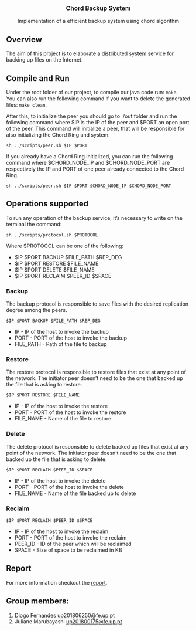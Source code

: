 <p align="center"> 
  <h3 align="center"> Chord Backup System </h3> 
  <p align="center"> Implementation of a efficient backup system using chord algorithm </p> 
</p> 

## Overview 
The aim of this project is to elaborate a distributed system service for backing up files on the Internet.

## Compile and Run 
Under the root folder of our project, to compile our java code run: `make`.  
You can also run the following command if you want to delete the generated files: `make clean`. 

After this, to initialize the peer you should go to ./out folder and run the following command where $IP is the IP of the peer and $PORT an open port of the peer. This command will initialize a peer, that will be responsible for also initializing the Chord Ring and system.

```
sh ../scripts/peer.sh $IP $PORT
```

If you already have a Chord Ring initialized, you can run the following command where $CHORD_NODE_IP and $CHORD_NODE_PORT are respectively the IP and PORT of one peer already connected to the Chord Ring.

```
sh ../scripts/peer.sh $IP $PORT $CHORD_NODE_IP $CHORD_NODE_PORT
```

## Operations supported 

To run any operation of the backup service, it’s necessary to write on the terminal the command: 
```
sh ../scripts/protocol.sh $PROTOCOL
```

Where $PROTOCOL can be one of the following:
- $IP $PORT BACKUP $FILE_PATH $REP_DEG
- $IP $PORT RESTORE $FILE_NAME
- $IP $PORT DELETE $FILE_NAME
- $IP $PORT RECLAIM $PEER_ID $SPACE


### Backup 
The backup protocol is responsible to save files with the desired replication degree among the peers.
```
$IP $PORT BACKUP $FILE_PATH $REP_DEG
```

- IP - IP of the host to invoke the backup
- PORT - PORT of the host to invoke the backup
- FILE_PATH - Path of the file to backup

### Restore 

The restore protocol is responsible to restore files that exist at any point of the network. The initiator peer doesn’t need to be the one that backed up the file that is asking to restore.

```
$IP $PORT RESTORE $FILE_NAME
```

- IP - IP of the host to invoke the restore
- PORT - PORT of the host to invoke the restore
- FILE_NAME - Name of the file to restore

### Delete

The delete protocol is responsible to delete backed up files that exist at any point of the network. The initiator peer doesn’t need to be the one that backed up the file that is asking to delete.

``` 
$IP $PORT RECLAIM $PEER_ID $SPACE
```

- IP - IP of the host to invoke the delete
- PORT - PORT of the host to invoke the delete
- FILE_NAME - Name of the file backed up to delete

### Reclaim 
```
$IP $PORT RECLAIM $PEER_ID $SPACE
```

- IP - IP of the host to invoke the reclaim
- PORT - PORT of the host to invoke the reclaim
- PEER_ID - ID of the peer which will be reclaimed
- SPACE - Size of space to be reclaimed in KB


## Report 
For more information checkout the [report](https://github.com/Jumaruba/ChordBackupSystem/blob/FixFingers/doc/Report.pdf). 
## Group members:

1. Diogo Fernandes up201806250@fe.up.pt
2. Juliane Marubayashi up201800175@fe.up.pt


